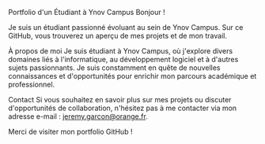 Portfolio d'un Étudiant à Ynov Campus
Bonjour !

Je suis un étudiant passionné évoluant au sein de Ynov Campus. Sur ce GitHub, vous trouverez un aperçu de mes projets et de mon travail.

À propos de moi
Je suis étudiant à Ynov Campus, où j'explore divers domaines liés à l'informatique, au développement logiciel et à d'autres sujets passionnants. Je suis constamment en quête de nouvelles connaissances et d'opportunités pour enrichir mon parcours académique et professionnel.


Contact
Si vous souhaitez en savoir plus sur mes projets ou discuter d'opportunités de collaboration, n'hésitez pas à me contacter via mon adresse e-mail : jeremy.garcon@orange.fr.

Merci de visiter mon portfolio GitHub !

